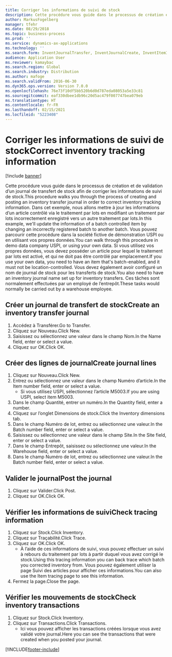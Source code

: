 ```yaml
---
title: Corriger les informations de suivi de stock
description: Cette procédure vous guide dans le processus de création et de validation d’un journal de transfert de stock afin de corriger les informations de suivi de stock.
author: MarkusFogelberg
manager: tfehr
ms.date: 08/29/2018
ms.topic: business-process
ms.prod: ''
ms.service: dynamics-ax-applications
ms.technology: ''
ms.search.form: InventJournalTransfer, InventJournalCreate, InventItemIdLookupSimple, InventBatchIdLookup, InventLocationIdLookup, InventDimTracking, InventTrans
audience: Application User
ms.reviewer: kamaybac
ms.search.region: Global
ms.search.industry: Distribution
ms.author: mafoge
ms.search.validFrom: 2016-06-30
ms.dyn365.ops.version: Version 7.0.0
ms.openlocfilehash: 76e73f10df5bb520b6d0d787eda08053a5e33c81
ms.sourcegitcommit: eaf330dbee1db96c20d5ac479f007747bea079eb
ms.translationtype: HT
ms.contentlocale: fr-FR
ms.lasthandoff: 02/15/2021
ms.locfileid: "5223408"
---
```

# <a name="correct-inventory-tracking-information"></a><span data-ttu-id="70cfe-103">Corriger les informations de suivi de stock</span><span class="sxs-lookup"><span data-stu-id="70cfe-103">Correct inventory tracking information</span></span>

[!include [banner](../../includes/banner.md)]

<span data-ttu-id="70cfe-104">Cette procédure vous guide dans le processus de création et de validation d’un journal de transfert de stock afin de corriger les informations de suivi de stock.</span><span class="sxs-lookup"><span data-stu-id="70cfe-104">This procedure walks you through the process of creating and posting an inventory transfer journal in order to correct inventory tracking information.</span></span> <span data-ttu-id="70cfe-105">Dans cet exemple, nous allons mettre à jour les informations d’un article contrôlé via le traitement par lots en modifiant un traitement par lots incorrectement enregistré vers un autre traitement par lots.</span><span class="sxs-lookup"><span data-stu-id="70cfe-105">In this example, we'll update the information of a batch controlled item by changing an incorrectly registered batch to another batch.</span></span> <span data-ttu-id="70cfe-106">Vous pouvez parcourir cette procédure dans la société fictive de démonstration USPI ou en utilisant vos propres données.</span><span class="sxs-lookup"><span data-stu-id="70cfe-106">You can walk through this procedure in demo data company USPI, or using your own data.</span></span> <span data-ttu-id="70cfe-107">Si vous utilisez vos propres données, vous devez posséder un article pour lequel le traitement par lots est activé, et qui ne doit pas être contrôlé par emplacement.</span><span class="sxs-lookup"><span data-stu-id="70cfe-107">If you use your own data, you need to have an item that's batch-enabled, and it must not be location-controlled.</span></span> <span data-ttu-id="70cfe-108">Vous devez également avoir configuré un nom de journal de stock pour les transferts de stock.</span><span class="sxs-lookup"><span data-stu-id="70cfe-108">You also need to have an inventory journal name set up for inventory transfers.</span></span> <span data-ttu-id="70cfe-109">Ces tâches sont normalement effectuées par un employé de l’entrepôt.</span><span class="sxs-lookup"><span data-stu-id="70cfe-109">These tasks would normally be carried out by a warehouse employee.</span></span>


## <a name="create-an-inventory-transfer-journal"></a><span data-ttu-id="70cfe-110">Créer un journal de transfert de stock</span><span class="sxs-lookup"><span data-stu-id="70cfe-110">Create an inventory transfer journal</span></span>
1. <span data-ttu-id="70cfe-111">Accédez à Transférer.</span><span class="sxs-lookup"><span data-stu-id="70cfe-111">Go to Transfer.</span></span>
2. <span data-ttu-id="70cfe-112">Cliquez sur Nouveau.</span><span class="sxs-lookup"><span data-stu-id="70cfe-112">Click New.</span></span>
3. <span data-ttu-id="70cfe-113">Saisissez ou sélectionnez une valeur dans le champ Nom.</span><span class="sxs-lookup"><span data-stu-id="70cfe-113">In the Name field, enter or select a value.</span></span>
4. <span data-ttu-id="70cfe-114">Cliquez sur OK.</span><span class="sxs-lookup"><span data-stu-id="70cfe-114">Click OK.</span></span>

## <a name="create-journal-lines"></a><span data-ttu-id="70cfe-115">Créer des lignes de journal</span><span class="sxs-lookup"><span data-stu-id="70cfe-115">Create journal lines</span></span>
1. <span data-ttu-id="70cfe-116">Cliquez sur Nouveau.</span><span class="sxs-lookup"><span data-stu-id="70cfe-116">Click New.</span></span>
2. <span data-ttu-id="70cfe-117">Entrez ou sélectionnez une valeur dans le champ Numéro d’article.</span><span class="sxs-lookup"><span data-stu-id="70cfe-117">In the Item number field, enter or select a value.</span></span>
    * <span data-ttu-id="70cfe-118">Si vous utilisez USPI, sélectionnez l’article M5003.</span><span class="sxs-lookup"><span data-stu-id="70cfe-118">If you are using USPI, select item M5003.</span></span>  
3. <span data-ttu-id="70cfe-119">Dans le champ Quantité, entrer un numéro.</span><span class="sxs-lookup"><span data-stu-id="70cfe-119">In the Quantity field, enter a number.</span></span>
4. <span data-ttu-id="70cfe-120">Cliquez sur l’onglet Dimensions de stock.</span><span class="sxs-lookup"><span data-stu-id="70cfe-120">Click the Inventory dimensions tab.</span></span>
5. <span data-ttu-id="70cfe-121">Dans le champ Numéro de lot, entrez ou sélectionnez une valeur.</span><span class="sxs-lookup"><span data-stu-id="70cfe-121">In the Batch number field, enter or select a value.</span></span>
6. <span data-ttu-id="70cfe-122">Saisissez ou sélectionnez une valeur dans le champ Site.</span><span class="sxs-lookup"><span data-stu-id="70cfe-122">In the Site field, enter or select a value.</span></span>
7. <span data-ttu-id="70cfe-123">Dans le champ Entrepôt, saisissez ou sélectionnez une valeur.</span><span class="sxs-lookup"><span data-stu-id="70cfe-123">In the Warehouse field, enter or select a value.</span></span>
8. <span data-ttu-id="70cfe-124">Dans le champ Numéro de lot, entrez ou sélectionnez une valeur.</span><span class="sxs-lookup"><span data-stu-id="70cfe-124">In the Batch number field, enter or select a value.</span></span>

## <a name="post-the-journal"></a><span data-ttu-id="70cfe-125">Valider le journal</span><span class="sxs-lookup"><span data-stu-id="70cfe-125">Post the journal</span></span>
1. <span data-ttu-id="70cfe-126">Cliquez sur Valider.</span><span class="sxs-lookup"><span data-stu-id="70cfe-126">Click Post.</span></span>
2. <span data-ttu-id="70cfe-127">Cliquez sur OK.</span><span class="sxs-lookup"><span data-stu-id="70cfe-127">Click OK.</span></span>

## <a name="check-tracing-information"></a><span data-ttu-id="70cfe-128">Vérifier les informations de suivi</span><span class="sxs-lookup"><span data-stu-id="70cfe-128">Check tracing information</span></span>
1. <span data-ttu-id="70cfe-129">Cliquez sur Stock.</span><span class="sxs-lookup"><span data-stu-id="70cfe-129">Click Inventory.</span></span>
2. <span data-ttu-id="70cfe-130">Cliquez sur Traçabilité.</span><span class="sxs-lookup"><span data-stu-id="70cfe-130">Click Trace.</span></span>
3. <span data-ttu-id="70cfe-131">Cliquez sur OK.</span><span class="sxs-lookup"><span data-stu-id="70cfe-131">Click OK.</span></span>
    * <span data-ttu-id="70cfe-132">À l’aide de ces informations de suivi, vous pouvez effectuer un suivi à rebours du traitement par lots à partir duquel vous avez corrigé le stock.</span><span class="sxs-lookup"><span data-stu-id="70cfe-132">Using this tracing information you can back trace which batch you corrected inventory from.</span></span>  <span data-ttu-id="70cfe-133">Vous pouvez également utiliser la page Suivi des articles pour afficher ces informations.</span><span class="sxs-lookup"><span data-stu-id="70cfe-133">You can also use the Item tracing page to see this information.</span></span>  
4. <span data-ttu-id="70cfe-134">Fermez la page.</span><span class="sxs-lookup"><span data-stu-id="70cfe-134">Close the page.</span></span>

## <a name="check-inventory-transactions"></a><span data-ttu-id="70cfe-135">Vérifier les mouvements de stock</span><span class="sxs-lookup"><span data-stu-id="70cfe-135">Check inventory transactions</span></span>
1. <span data-ttu-id="70cfe-136">Cliquez sur Stock.</span><span class="sxs-lookup"><span data-stu-id="70cfe-136">Click Inventory.</span></span>
2. <span data-ttu-id="70cfe-137">Cliquez sur Transactions.</span><span class="sxs-lookup"><span data-stu-id="70cfe-137">Click Transactions.</span></span>
    * <span data-ttu-id="70cfe-138">Ici vous pouvez afficher les transactions créées lorsque vous avez validé votre journal.</span><span class="sxs-lookup"><span data-stu-id="70cfe-138">Here you can see the transactions that were created when you posted your journal.</span></span>   



[!INCLUDE[footer-include](../../../includes/footer-banner.md)]